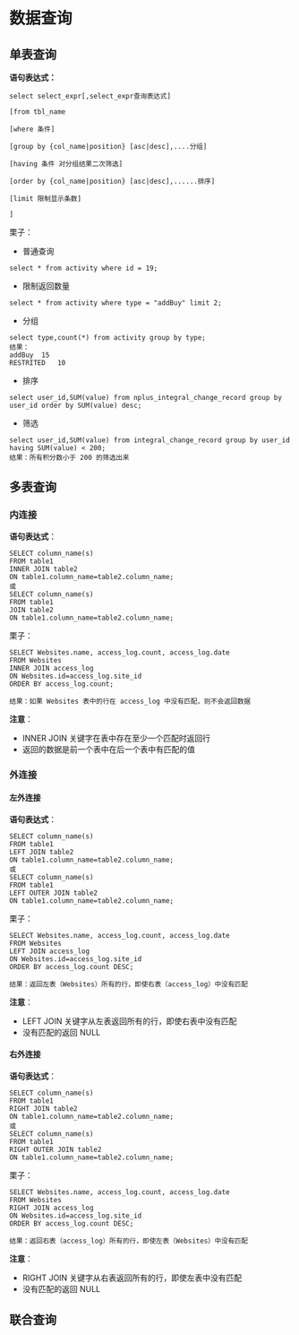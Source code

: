 # 数据查询

## 单表查询

**语句表达式：**

```
select select_expr[,select_expr查询表达式]

[from tbl_name

[where 条件]

[group by {col_name|position} [asc|desc],....分组]

[having 条件 对分组结果二次筛选]

[order by {col_name|position} [asc|desc],......排序]

[limit 限制显示条数]

]
```

栗子：

+ 普通查询

```
select * from activity where id = 19;
```

+ 限制返回数量

```
select * from activity where type = "addBuy" limit 2;
```

+ 分组

```
select type,count(*) from activity group by type;
结果：
addBuy	15
RESTRITED	10
```

+ 排序

```
select user_id,SUM(value) from nplus_integral_change_record group by user_id order by SUM(value) desc; 
```

+ 筛选

```
select user_id,SUM(value) from integral_change_record group by user_id having SUM(value) < 200; 
结果：所有积分数小于 200 的筛选出来
```

## 多表查询

### 内连接

**语句表达式**：

```
SELECT column_name(s)
FROM table1
INNER JOIN table2
ON table1.column_name=table2.column_name;
或
SELECT column_name(s)
FROM table1
JOIN table2
ON table1.column_name=table2.column_name;
```

栗子：

```
SELECT Websites.name, access_log.count, access_log.date
FROM Websites
INNER JOIN access_log
ON Websites.id=access_log.site_id
ORDER BY access_log.count;

结果：如果 Websites 表中的行在 access_log 中没有匹配，则不会返回数据
```

**注意**： 

+ INNER JOIN 关键字在表中存在至少一个匹配时返回行 
+ 返回的数据是前一个表中在后一个表中有匹配的值

### 外连接

#### 左外连接

**语句表达式**：

```
SELECT column_name(s)
FROM table1
LEFT JOIN table2
ON table1.column_name=table2.column_name;
或
SELECT column_name(s)
FROM table1
LEFT OUTER JOIN table2
ON table1.column_name=table2.column_name;
```

栗子：

```
SELECT Websites.name, access_log.count, access_log.date
FROM Websites
LEFT JOIN access_log
ON Websites.id=access_log.site_id
ORDER BY access_log.count DESC;

结果：返回左表（Websites）所有的行，即使右表（access_log）中没有匹配
```

**注意**： 

+  LEFT JOIN 关键字从左表返回所有的行，即使右表中没有匹配  
+ 没有匹配的返回 NULL 

#### 右外连接

**语句表达式**：

```
SELECT column_name(s)
FROM table1
RIGHT JOIN table2
ON table1.column_name=table2.column_name;
或
SELECT column_name(s)
FROM table1
RIGHT OUTER JOIN table2
ON table1.column_name=table2.column_name;
```

栗子：

```
SELECT Websites.name, access_log.count, access_log.date
FROM Websites
RIGHT JOIN access_log
ON Websites.id=access_log.site_id
ORDER BY access_log.count DESC;

结果：返回右表（access_log）所有的行，即使左表（Websites）中没有匹配
```

**注意**： 

+  RIGHT JOIN 关键字从右表返回所有的行，即使左表中没有匹配  
+ 没有匹配的返回 NULL 

## 联合查询



